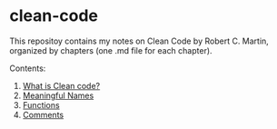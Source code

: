 # clean-code
This repositoy contains my notes on Clean Code by Robert C. Martin, organized by chapters (one .md file for each chapter).

Contents:
1. [What is Clean code?](https://github.com/azizkayumov/clean-code/blob/main/intro.md)
2. [Meaningful Names](https://github.com/azizkayumov/clean-code/blob/main/meaningful-names.md)
3. [Functions](https://github.com/azizkayumov/clean-code/blob/main/functions.md)
4. [Comments](https://github.com/azizkayumov/clean-code/blob/main/comments.md)
